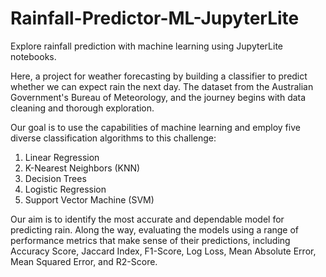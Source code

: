 # Rainfall-Predictor-ML-JupyterLite
Explore rainfall prediction with machine learning using JupyterLite notebooks.

Here, a project for weather forecasting by building a classifier to predict whether we can expect rain the next day. The dataset from the Australian Government's Bureau of Meteorology, and the journey begins with data cleaning and thorough exploration.

Our goal is to use the capabilities of machine learning and employ five diverse classification algorithms to this challenge:

1. Linear Regression
2. K-Nearest Neighbors (KNN)
3. Decision Trees
4. Logistic Regression
5. Support Vector Machine (SVM)

Our aim is to identify the most accurate and dependable model for predicting rain. Along the way, evaluating the models using a range of performance metrics that make sense of their predictions, including Accuracy Score, Jaccard Index, F1-Score, Log Loss, Mean Absolute Error, Mean Squared Error, and R2-Score. 
